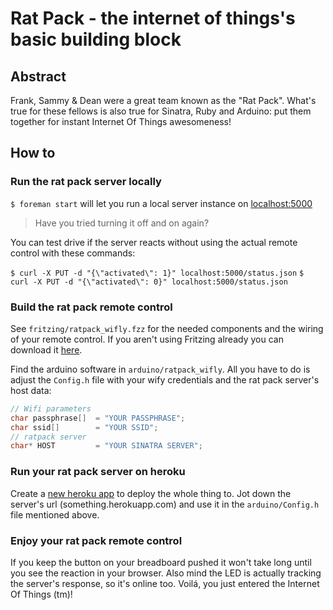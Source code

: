 # Rat Pack - the internet of things's basic building block

## Abstract

Frank, Sammy & Dean were a great team known as the "Rat Pack". What's true for these fellows is also true for Sinatra, Ruby and Arduino: put them together for instant Internet Of Things awesomeness!

## How to

### Run the rat pack server locally

`$ foreman start` will let you run a local server instance on [localhost:5000](http://localhost:5000)

>Have you tried turning it off and on again?

You can test drive if the server reacts without using the actual remote control with these commands:

`$ curl -X PUT -d "{\"activated\": 1}" localhost:5000/status.json`
`$ curl -X PUT -d "{\"activated\": 0}" localhost:5000/status.json`

### Build the rat pack remote control

See `fritzing/ratpack_wifly.fzz` for the needed components and the wiring of your remote control. If you aren't using Fritzing already you can download it [here](http://fritzing.org/download/).

Find the arduino software in `arduino/ratpack_wifly`. All you have to do is adjust the `Config.h` file with your wify credentials and the rat pack server's host data:

```c
// Wifi parameters
char passphrase[]  = "YOUR PASSPHRASE";
char ssid[]        = "YOUR SSID";
// ratpack server
char* HOST         = "YOUR SINATRA SERVER";
```

### Run your rat pack server on heroku

Create a [new heroku app](https://devcenter.heroku.com/articles/quickstart) to deploy the whole thing to. Jot down the server's url (something.herokuapp.com) and use it in the `arduino/Config.h` file mentioned above.

### Enjoy your rat pack remote control

If you keep the button on your breadboard pushed it won't take long until you see the reaction in your browser. Also mind the LED is actually tracking the server's response, so it's online too. Voilá, you just entered the Internet Of Things (tm)!